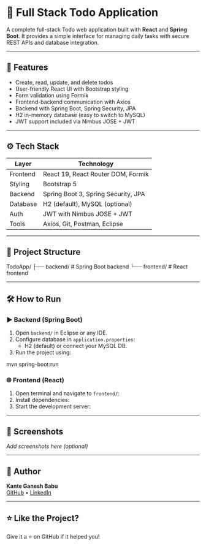 # 📝 Full Stack Todo Application

A complete full-stack Todo web application built with **React** and **Spring Boot**. It provides a simple interface for managing daily tasks with secure REST APIs and database integration.

---

## 🚀 Features

- Create, read, update, and delete todos
- User-friendly React UI with Bootstrap styling
- Form validation using Formik
- Frontend-backend communication with Axios
- Backend with Spring Boot, Spring Security, JPA
- H2 in-memory database (easy to switch to MySQL)
- JWT support included via Nimbus JOSE + JWT

---

## ⚙️ Tech Stack

| Layer     | Technology                         |
|-----------|-------------------------------------|
| Frontend  | React 19, React Router DOM, Formik |
| Styling   | Bootstrap 5                        |
| Backend   | Spring Boot 3, Spring Security, JPA|
| Database  | H2 (default), MySQL (optional)     |
| Auth      | JWT with Nimbus JOSE + JWT         |
| Tools     | Axios, Git, Postman, Eclipse       |

---

## 📁 Project Structure



TodoApp/
├── backend/ # Spring Boot backend
└── frontend/ # React frontend



---

## 🛠️ How to Run

### ▶️ Backend (Spring Boot)

1. Open `backend/` in Eclipse or any IDE.
2. Configure database in `application.properties`:
   - H2 (default) or connect your MySQL DB.
3. Run the project using:



mvn spring-boot:run


### 🌐 Frontend (React)

1. Open terminal and navigate to `frontend/`:
2. Install dependencies:
3. Start the development server:

---

## 📸 Screenshots

_Add screenshots here (optional)_

---

## 🙋 Author

**Kante Ganesh Babu**  
[GitHub](https://github.com/Ganeshkante) • [LinkedIn](https://www.linkedin.com/in/kante-ganesh-babu-16788a263/)

---

## ⭐ Like the Project?

Give it a ⭐ on GitHub if it helped you!

